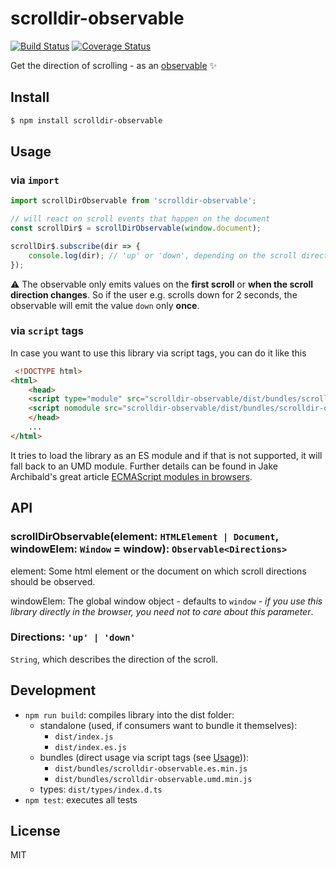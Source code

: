 # scrolldir-observable
[![Build Status](https://travis-ci.org/janriemer/scrolldir-observable.svg?branch=master)](https://travis-ci.org/janriemer/scrolldir-observable) [![Coverage Status](https://coveralls.io/repos/github/janriemer/scrolldir-observable/badge.svg?branch=master)](https://coveralls.io/github/janriemer/scrolldir-observable?branch=master)

Get the direction of scrolling - as an [observable](https://github.com/ReactiveX/RxJS) ✨

## Install
```bash
$ npm install scrolldir-observable
```

## Usage
### via `import`
```typescript
import scrollDirObservable from 'scrolldir-observable';

// will react on scroll events that happen on the document
const scrollDir$ = scrollDirObservable(window.document);

scrollDir$.subscribe(dir => {
    console.log(dir); // 'up' or 'down', depending on the scroll direction
});
```

⚠ The observable only emits values on the **first scroll** or **when the scroll direction changes**. So if the user e.g. scrolls down for 2 seconds, the observable will emit the value `down` only **once**.

### via `script` tags
In case you want to use this library via script tags, you can do it like this
```html
 <!DOCTYPE html>
<html>
    <head>
    <script type="module" src="scrolldir-observable/dist/bundles/scrolldir-observable.es.min.js"></script>
    <script nomodule src="scrolldir-observable/dist/bundles/scrolldir-observable.umd.min.js"></script>
    </head>
    ...
</html> 
```
It tries to load the library as an ES module and if that is not supported, it will fall back to an UMD module. Further details can be found in Jake Archibald's great article [ECMAScript modules in browsers](https://jakearchibald.com/2017/es-modules-in-browsers/).

## API
### scrollDirObservable(element: `HTMLElement | Document`, windowElem: `Window` = window): `Observable<Directions>`
element: Some html element or the document on which scroll directions should be observed.

windowElem: The global window object - defaults to `window` - *if you use this library directly in the browser, you need not to care about this parameter*.

### Directions: `'up' | 'down'`
`String`, which describes the direction of the scroll.

## Development
- `npm run build`: compiles library into the dist folder:
    - standalone (used, if consumers want to bundle it themselves):
        - `dist/index.js`
        - `dist/index.es.js`
    - bundles (direct usage via script tags (see [Usage](#via-script-tags))):
        - `dist/bundles/scrolldir-observable.es.min.js`
        - `dist/bundles/scrolldir-observable.umd.min.js`
    - types: `dist/types/index.d.ts`
- `npm test`: executes all tests

## License
MIT